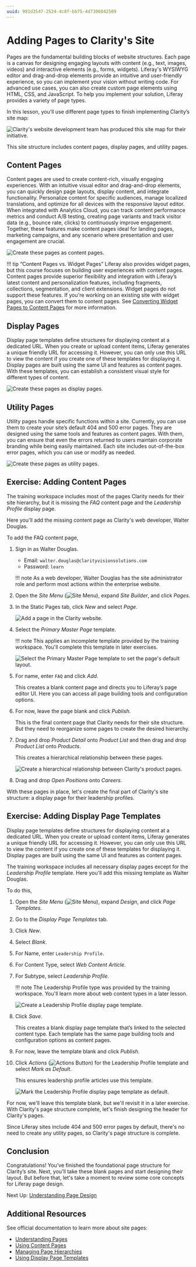 ```yaml
---
uuid: 981d3547-2524-4c8f-bb75-4d7306842509
---
```

# Adding Pages to Clarity's Site

Pages are the fundamental building blocks of website structures. Each page is a canvas for designing engaging layouts with content (e.g., text, images, videos) and interactive elements (e.g., forms, widgets). Liferay's WYSIWYG editor and drag-and-drop elements provide an intuitive and user-friendly experience, so you can implement your vision without writing code. For advanced use cases, you can also create custom page elements using HTML, CSS, and JavaScript. To help you implement your solution, Liferay provides a variety of page types.

In this lesson, you’ll use different page types to finish implementing Clarity’s site map:

![Clarity's website development team has produced this site map for their initiative.](./adding-pages-to-claritys-site/images/01.png)

This site structure includes content pages, display pages, and utility pages.

## Content Pages

Content pages are used to create content-rich, visually engaging experiences. With an intuitive visual editor and drag-and-drop elements, you can quickly design page layouts, display content, and integrate functionality. Personalize content for specific audiences, manage localized translations, and optimize for all devices with the responsive layout editor. When integrated with Analytics Cloud, you can track content performance metrics and conduct A/B testing, creating page variants and track visitor data (e.g., bounce rate, clicks) to continuously improve engagement. Together, these features make content pages ideal for landing pages, marketing campaigns, and any scenario where presentation and user engagement are crucial.

![Create these pages as content pages.](./adding-pages-to-claritys-site/images/02.png)

<!--TASK: Update img -->

!!! tip “Content Pages vs. Widget Pages”
    Liferay also provides widget pages, but this course focuses on building user experiences with content pages. Content pages provide superior flexibility and integration with Liferay’s latest content and personalization features, including fragments, collections, segmentation, and client extensions. Widget pages do not support these features. If you're working on an existing site with widget pages, you can convert them to content pages. See [Converting Widget Pages to Content Pages](https://learn.liferay.com/w/dxp/site-building/creating-pages/using-widget-pages/converting-widget-pages-to-content-pages) for more information.

<!--TASK:
### Parent and Child Pages

Explain the value of defining these relationships for content pages. Also note that the Open Positions page is a child of the Careers page. 
-->

## Display Pages

Display page templates define structures for displaying content at a dedicated URL. When you create or upload content items, Liferay generates a unique friendly URL for accessing it. However, you can only use this URL to view the content if you create one of these templates for displaying it. Display pages are built using the same UI and features as content pages. With these templates, you can establish a consistent visual style for different types of content.

![Create these pages as display pages.](./adding-pages-to-claritys-site/images/03.png)

<!--TASK: Update img -->

<!--TASK:
### Default Templates

Explain how applying a display page works... we will need to mark the category and product display pages and as the default for their content type.
-->

## Utility Pages

Utility pages handle specific functions within a site. Currently, you can use them to create your site’s default 404 and 500 error pages. They are designed using the same tools and features as content pages. With them, you can ensure that even the errors returned to users maintain corporate branding while being easily maintained. Each site includes out-of-the-box error pages, which you can use or modify as needed.

![Create these pages as utility pages.](./adding-pages-to-claritys-site/images/04.png)

<!--TASK: Update img -->

## Exercise: Adding Content Pages

<!-- Exercise 6a -->

The training workspace includes most of the pages Clarity needs for their site hierarchy, but it is missing the *FAQ* content page and the *Leadership Profile* display page.

Here you'll add the missing content page as Clarity's web developer, Walter Douglas.

To add the FAQ content page,

1. Sign in as Walter Douglas.

   * Email: `walter.douglas@clarityvisionsolutions.com`
   * Password: `learn`

   !!! note
       As a web developer, Walter Douglas has the site administrator role and perform most actions within the enterprise website.

1. Open the *Site Menu* (![Site Menu](../../images/icon-product-menu.png)), expand *Site Builder*, and click *Pages*.

1. In the Static Pages tab, click *New* and select *Page*.

   ![Add a page in the Clarity website.](./adding-pages-to-claritys-site/images/05.png)

1. Select the *Primary Master Page* template.

   !!! note
       This applies an incomplete template provided by the training workspace. You'll complete this template in later exercises.

   ![Select the Primary Master Page template to set the page's default layout.](./adding-pages-to-claritys-site/images/06.png)

1. For name, enter `FAQ` and click *Add*.

   This creates a blank content page and directs you to Liferay’s page editor UI. Here you can access all page building tools and configuration options.

   <!--TASK: Assess whether users should add the FAQ to a navigation menu here instead of later.-->

1. For now, leave the page blank and click *Publish*.

   This is the final content page that Clarity needs for their site structure. But they need to reorganize some pages to create the desired hierarchy.

1. Drag and drop *Product Detail* onto *Product List* and then drag and drop *Product List* onto *Products*.

   This creates a hierarchical relationship between these pages.

   ![Create a hierarchical relationship between Clarity's product pages.](./adding-pages-to-claritys-site/images/07.png)

1. Drag and drop *Open Positions* onto *Careers*.

With these pages in place, let's create the final part of Clarity's site structure: a display page for their leadership profiles.

## Exercise: Adding Display Page Templates

<!-- Exercise 6b -->

Display page templates define structures for displaying content at a dedicated URL. When you create or upload content items, Liferay generates a unique friendly URL for accessing it. However, you can only use this URL to view the content if you create one of these templates for displaying it. Display pages are built using the same UI and features as content pages.

The training workspace includes all necessary display pages except for the *Leadership Profile* template. Here you'll add this missing template as Walter Douglas.

To do this,

1. Open the *Site Menu* (![Site Menu](../../images/icon-product-menu.png)), expand *Design*, and click *Page Templates*.

1. Go to the *Display Page Templates* tab.

1. Click *New*.

1. Select *Blank*.

1. For Name, enter `Leadership Profile`.

1. For Content Type, select *Web Content Article*.

1. For Subtype, select *Leadership Profile*.

   !!! note
       The Leadership Profile type was provided by the training workspace. You'll learn more about web content types in a later lesson.

   ![Create a Leadership Profile display page template.](./adding-pages-to-claritys-site/images/08.png)

1. Click *Save*.

   This creates a blank display page template that’s linked to the selected content type. Each template has the same page building tools and configuration options as content pages.

1. For now, leave the template blank and click *Publish*.

1. Click *Actions* (![Actions Button](../../images/icon-actions.png)) for the Leadership Profile template and select *Mark as Default*.

   This ensures leadership profile articles use this template.

   ![Mark the Leadership Profile display page template as default.](./adding-pages-to-claritys-site/images/09.png)

For now, we'll leave this template blank, but we'll revisit it in a later exercise. With Clarity's page structure complete, let's finish designing the header for Clarity's pages.

Since Liferay sites include 404 and 500 error pages by default, there's no need to create any utility pages, so Clarity's page structure is complete.

## Conclusion

Congratulations! You’ve finished the foundational page structure for Clarity’s site. Next, you’ll take these blank pages and start designing their layout. But before that, let's take a moment to review some core concepts for Liferay page design.

Next Up: [Understanding Page Design](./understanding-page-design.md)

## Additional Resources

See official documentation to learn more about site pages:

* [Understanding Pages](https://learn.liferay.com/w/dxp/site-building/creating-pages/understanding-pages)
* [Using Content Pages](https://learn.liferay.com/w/dxp/site-building/creating-pages/using-content-pages)
* [Managing Page Hierarchies](https://learn.liferay.com/w/dxp/site-building/site-navigation/managing-page-hierarchies)
* [Using Display Page Templates](https://learn.liferay.com/w/dxp/site-building/displaying-content/using-display-page-templates)
